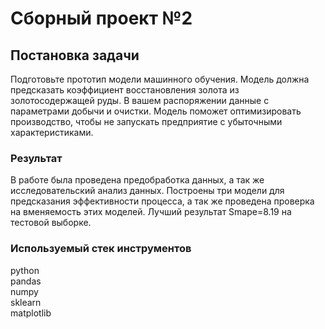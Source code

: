 # Сборный проект №2

## Постановка задачи

Подготовьте прототип модели машинного обучения. Модель должна предсказать коэффициент восстановления золота из золотосодержащей руды. В вашем распоряжении данные с параметрами добычи и очистки.
Модель поможет оптимизировать производство, чтобы не запускать предприятие с убыточными характеристиками.


### Результат 

В работе была проведена предобработка данных, а так же исследовательский анализ данных.
Построены три модели для предсказания эффективности процесса, а так же проведена проверка на вменяемость этих моделей.
Лучший результат Smape=8.19 на тестовой выборке. 

### Используемый стек инструментов  

python  
pandas  
numpy  
sklearn  
matplotlib  


```python

```
